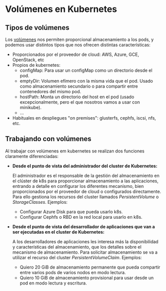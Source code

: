 # Volúmenes en Kubernetes

## Tipos de volúmenes 

Los [volúmenes](https://kubernetes.io/docs/concepts/storage/volumes/) nos permiten proporcional almacenamiento a los pods, y podemos usar distintos tipos que nos ofrecen distintas características:

* Proporcionados por el proveedor de cloud: AWS, Azure, GCE, OpenStack, etc
* Propios de kubernetes:
    * configMap: Para usar un configMap como un directorio desde el pod.
    * emptyDir: Volumen efímero con la misma vida que el pod. Usado como almacenamiento secundario o para compartir entre contenedores del mismo pod.
    * hostPath: Monta un directorio del host en el pod (usado excepcionalmente, pero el que nosotros vamos a usar con minikube).
    * ...
* Habituales en despliegues "on premises": glusterfs, cephfs, iscsi, nfs, etc.

## Trabajando con volúmenes

Al trabajar con volúmenes em kubernetes se realizan dos funciones claramente diferenciadas:

* **Desde el punto de vista del administrador del cluster de Kubernetes:**

    El administrador es el responsable de la gestión del almacenamiento en el clúster de k8s para proporcionar almacenamiento a las aplicaciones, entrando a detalle en configurar los diferentes mecanismo, bien proporcionados por el proveedor de cloud o configurados directamente. Para ello gestiona los recursos del cluster llamados *PersistentVolume* o *StorageClasses*. Ejemplos:
        
    * Configurar Azure Disk para que pueda usarlo k8s.
    * Configurar Cephfs o RBD en la red local para usarlo en k8s.

* **Desde el punto de vista del desarrollador de aplicaciones que van a ser ejecutadas en el cluster de Kubernetes:**

    A los desarrolladores de aplicaciones les interesa más la disponibilidad y características del almacenamiento, que los detalles sobre el mecanismo de almacenamiento. Para solicitar almacenamiento se va a utilizar el recurso del cluster *PersistentVolumeClaim*. Ejemplos:
    
    * Quiero 20 GiB de almacenamiento permanente que pueda compartir entre varios pods de varios nodos en modo lectura.
    * Quiero 10 GiB de almacenamiento provisional para usar desde un pod en modo lectura y escritura.


